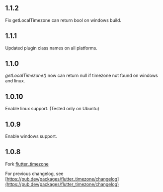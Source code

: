 ## 1.1.2

Fix getLocalTimezone can return bool on windows build.

## 1.1.1

Updated plugin class names on all platforms.

## 1.1.0

*getLocalTimezone()* now can return null if timezone not found on windows and linux.

## 1.0.10

Enable linux support. (Tested only on Ubuntu)

## 1.0.9

Enable windows support.

## 1.0.8

Fork [flutter_timezone](https://github.com/tjarvstrand/flutter_timezone)

For previous changelog, see [https://pub.dev/packages/flutter_timezone/changelog](https://pub.dev/packages/flutter_timezone/changelog)